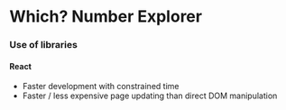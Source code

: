 # Which? Number Explorer

### Use of libraries

#### React

- Faster development with constrained time
- Faster / less expensive page updating than direct DOM manipulation
